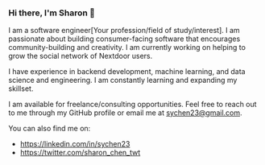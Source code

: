 ### Hi there, I'm Sharon 👋

I am a software engineer[Your profession/field of study/interest]. I am passionate about building consumer-facing software that encourages community-building and creativity. I am currently working on helping to grow the social network of Nextdoor users.

I have experience in backend development, machine learning, and data science and engineering. I am constantly learning and expanding my skillset.

I am available for freelance/consulting opportunities. Feel free to reach out to me through my GitHub profile or email me at sychen23@gmail.com.

You can also find me on:
- https://linkedin.com/in/sychen23
- https://twitter.com/sharon_chen_twt


<!--
**sychen23/sychen23** is a ✨ _special_ ✨ repository because its `README.md` (this file) appears on your GitHub profile.

Here are some ideas to get you started:

- 🔭 I’m currently working on ...
- 🌱 I’m currently learning ...
- 👯 I’m looking to collaborate on ...
- 🤔 I’m looking for help with ...
- 💬 Ask me about ...
- 📫 How to reach me: ...
- 😄 Pronouns: ...
- ⚡ Fun fact: ...
-->
